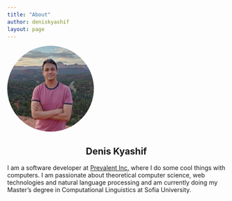 ```yaml
---
title: "About"
author: deniskyashif
layout: page
---
```

<style>
.text-center {
    text-align: center;
}
</style>

<img style="border-radius: 50%" width="200px" src="/images/denis.jpg" />

<section class="text-center">
    <h2>Denis Kyashif</h2>
</section>
<p>
I am a software developer at <a href="https://www.prevalent.net/" target="_blank">Prevalent Inc.</a> where I do some cool things with computers. I am passionate about theoretical computer science, web technologies and natural language processing and am currently doing my Master’s degree in Computational Linguistics at Sofia University.
</p>

<section id="social-pane" class="row text-center social">  
  <a href="https://twitter.com/deniskyashif" target="_blank"><i class="fa fa-twitter" aria-hidden="true"></i></a>
  <a href="https://github.com/deniskyashif" target="_blank"><i class="fa fa-github" aria-hidden="true"></i></a>
  <a href="https://linkedin.com/in/denis-kyashif" target="_blank"><i class="fa fa-linkedin" aria-hidden="true"></i></a>
  <a href="mailto:denis.kyashif@gmail.com"><i class="fa fa-envelope-o" aria-hidden="true"></i></a>
</section>
